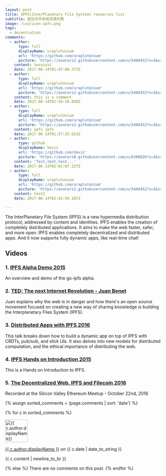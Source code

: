```yaml
---
layout: post
title: IPFS(InterPlanetary File System) resources list
subtitle: 星际文件系统资源列表
image: /ico/icon-ipfs.png
tags:
  - decentration
comments:
  - author:
      type: full
      displayName: uraplutonium
      url: 'https://github.com/uraplutonium'
      picture: 'https://avatars2.githubusercontent.com/u/5404452?v=3&s=73'
    content: tessssst
    date: 2017-06-14T01:47:08.373Z
  - author:
      type: full
      displayName: uraplutonium
      url: 'https://github.com/uraplutonium'
      picture: 'https://avatars2.githubusercontent.com/u/5404452?v=3&s=73'
    content: this is a comment
    date: 2017-06-14T01:50:10.858Z
  - author:
      type: full
      displayName: uraplutonium
      url: 'https://github.com/uraplutonium'
      picture: 'https://avatars2.githubusercontent.com/u/5404452?v=3&s=73'
    content: ipfs ipfs
    date: 2017-06-14T01:57:25.623Z
  - author:
      type: github
      displayName: Veviz
      url: 'https://github.com/Veviz'
      picture: 'https://avatars0.githubusercontent.com/u/6380826?v=3&s=73'
    content: 'Test,test,test...'
    date: 2017-06-14T02:02:07.327Z
  - author:
      type: full
      displayName: uraplutonium
      url: 'https://github.com/uraplutonium'
      picture: 'https://avatars2.githubusercontent.com/u/5404452?v=3&s=73'
    content: test2
    date: 2017-06-14T02:42:50.107Z

---
```


The InterPlanetary File System (IPFS) is a new hypermedia distribution protocol, addressed by content and identities.
IPFS enables the creation of completely distributed applications.
It aims to make the web faster, safer, and more open.
IPFS enables completely decentralized and distributed apps.
And it now supports fully dynamic apps, like real-time chat!

## Videos

### 1. [IPFS Alpha Demo 2015](https://gateway.ipfs.io/ipfs/QmeK22pqtVT4yNawXcHbZh2fDrncdYHQbepjrxFmD8tGYZ)

An overview and demo of the go-ipfs alpha.

### 2. [TED: The next Internet Revolution - Juan Benet](https://gateway.ipfs.io/ipfs/QmUgTn3nvJL1X5a1c7qgbPQw6Y6gCCTr9QTaUj5d8bkMBk)

Juan explains why the web is in danger and how there's an open source movement focused on creating a new way of sharing knowledge is building the Interplanetary Files System (IPFS).

### 3. [Distributed Apps with IPFS 2016](https://gateway.ipfs.io/ipfs/QmQM8y88GPFKjjYWZNJ8oznBYXjuH88JdmCeXgCTNprvgE)

This talk breaks down how to build a dynamic app on top of IPFS with CRDTs, pub/sub, and slick UIs. It also delves into new models for distributed computation, and the ethical importance of distributing the web.

### 4. [IPFS Hands on Introduction 2015](https://gateway.ipfs.io/ipfs/QmSntc8JNM2c9QUKsC1Jf98HAbWgWiPCCq45US9nqCMAfC)

This is a Hands on Introduction to IPFS.

### 5. [The Decentralized Web, IPFS and Filecoin 2016](https://gateway.ipfs.io/ipfs/QmZZupEgyT5iRsA13wToqYWVEzpujB5TeBJnUNkCdgDvfe)

Recorded at the Silicon Valley Ethereum Meetup - October 22nd, 2016


{% assign sorted_comments = (page.comments | sort: 'date') %}

{% for c in sorted_comments %}
  <div class="media">
    <div class="media-left">
      <img src="{{ c.author.picture }}" alt="{{ c.author.displayName}}" height="73" width="73">
    </div>
    <div class="media-body">
      <p class="text-muted">
        <a href="{{ c.author.url }}">{{ c.author.displayName }}</a>
        on {{ c.date | date_to_string }}
      </p>
      <p>{{ c.content | newline_to_br }}</p>
    </div>
  </div>
{% else %}
  There are no comments on this post.
{% endfor %}
